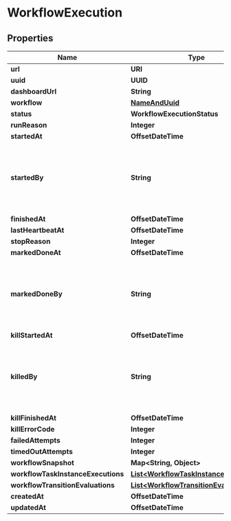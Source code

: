 

# WorkflowExecution


## Properties

Name | Type | Description | Notes
------------ | ------------- | ------------- | -------------
**url** | **URI** |  |  [readonly]
**uuid** | **UUID** |  |  [readonly]
**dashboardUrl** | **String** |  |  [readonly]
**workflow** | [**NameAndUuid**](NameAndUuid.md) |  | 
**status** | **WorkflowExecutionStatus** |  | 
**runReason** | **Integer** |  |  [optional]
**startedAt** | **OffsetDateTime** |  |  [readonly]
**startedBy** | **String** | Required. 150 characters or fewer. Letters, digits and @/./+/-/_ only. |  [readonly]
**finishedAt** | **OffsetDateTime** |  |  [optional]
**lastHeartbeatAt** | **OffsetDateTime** |  |  [optional]
**stopReason** | **Integer** |  |  [optional]
**markedDoneAt** | **OffsetDateTime** |  |  [optional]
**markedDoneBy** | **String** | Required. 150 characters or fewer. Letters, digits and @/./+/-/_ only. |  [readonly]
**killStartedAt** | **OffsetDateTime** |  |  [optional]
**killedBy** | **String** | Required. 150 characters or fewer. Letters, digits and @/./+/-/_ only. |  [readonly]
**killFinishedAt** | **OffsetDateTime** |  |  [optional]
**killErrorCode** | **Integer** |  |  [optional]
**failedAttempts** | **Integer** |  |  [optional]
**timedOutAttempts** | **Integer** |  |  [optional]
**workflowSnapshot** | **Map&lt;String, Object&gt;** |  |  [optional]
**workflowTaskInstanceExecutions** | [**List&lt;WorkflowTaskInstanceExecution&gt;**](WorkflowTaskInstanceExecution.md) |  |  [readonly]
**workflowTransitionEvaluations** | [**List&lt;WorkflowTransitionEvaluation&gt;**](WorkflowTransitionEvaluation.md) |  |  [readonly]
**createdAt** | **OffsetDateTime** |  |  [readonly]
**updatedAt** | **OffsetDateTime** |  |  [readonly]



